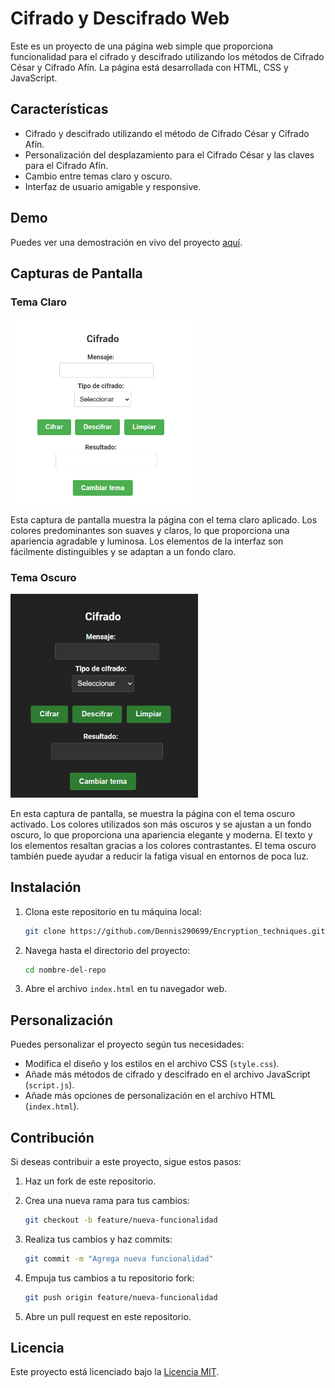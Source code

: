 # Cifrado y Descifrado Web

Este es un proyecto de una página web simple que proporciona funcionalidad para el cifrado y descifrado utilizando los métodos de Cifrado César y Cifrado Afín. La página está desarrollada con HTML, CSS y JavaScript.

## Características

- Cifrado y descifrado utilizando el método de Cifrado César y Cifrado Afín.
- Personalización del desplazamiento para el Cifrado César y las claves para el Cifrado Afín.
- Cambio entre temas claro y oscuro.
- Interfaz de usuario amigable y responsive.

## Demo

Puedes ver una demostración en vivo del proyecto [aquí](#).

## Capturas de Pantalla

### Tema Claro

<img src="./assets/theme-light.png" alt="Captura de pantalla - Tema Claro" width="300">

Esta captura de pantalla muestra la página con el tema claro aplicado. Los colores predominantes son suaves y claros, lo que proporciona una apariencia agradable y luminosa. Los elementos de la interfaz son fácilmente distinguibles y se adaptan a un fondo claro. 

### Tema Oscuro

<img src="./assets/theme-dark.png" alt="Captura de pantalla - Tema Oscuro" width="300">

En esta captura de pantalla, se muestra la página con el tema oscuro activado. Los colores utilizados son más oscuros y se ajustan a un fondo oscuro, lo que proporciona una apariencia elegante y moderna. El texto y los elementos resaltan gracias a los colores contrastantes. El tema oscuro también puede ayudar a reducir la fatiga visual en entornos de poca luz.



## Instalación

1. Clona este repositorio en tu máquina local:

   ```bash
   git clone https://github.com/Dennis290699/Encryption_techniques.git
   ```

2. Navega hasta el directorio del proyecto:

   ```bash
   cd nombre-del-repo
   ```

3. Abre el archivo `index.html` en tu navegador web.

## Personalización

Puedes personalizar el proyecto según tus necesidades:

- Modifica el diseño y los estilos en el archivo CSS (`style.css`).
- Añade más métodos de cifrado y descifrado en el archivo JavaScript (`script.js`).
- Añade más opciones de personalización en el archivo HTML (`index.html`).

## Contribución

Si deseas contribuir a este proyecto, sigue estos pasos:

1. Haz un fork de este repositorio.
2. Crea una nueva rama para tus cambios:

   ```bash
   git checkout -b feature/nueva-funcionalidad
   ```

3. Realiza tus cambios y haz commits:

   ```bash
   git commit -m "Agrega nueva funcionalidad"
   ```

4. Empuja tus cambios a tu repositorio fork:

   ```bash
   git push origin feature/nueva-funcionalidad
   ```

5. Abre un pull request en este repositorio.

## Licencia

Este proyecto está licenciado bajo la [Licencia MIT](LICENSE).
